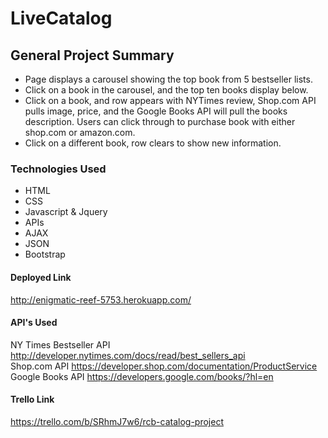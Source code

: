 <h1>LiveCatalog</h1>

<h2>General Project Summary</h2>

<ul>
  <li>Page displays a carousel showing the top book from 5 bestseller lists.</li>
  <li>Click on a book in the carousel, and the top ten books display below.</li>
  <li>Click on a book, and row appears with NYTimes review, Shop.com API pulls image, price, and the Google Books API will pull the books description. Users can click through to purchase book with either shop.com or amazon.com.</li>
  <li>Click on a different book, row clears to show new information.</li>
</ul>


<h3>Technologies Used</h3>

<ul>
  <li>HTML</li>
  <li>CSS</li>
  <li>Javascript & Jquery</li>
  <li>APIs</li>
  <li>AJAX</li>
  <li>JSON</li>
  <li>Bootstrap</li>
</ul>

<h4>Deployed Link</h4>

<a href="http://enigmatic-reef-5753.herokuapp.com/">http://enigmatic-reef-5753.herokuapp.com/</a>

<h4>API's Used</h4>

NY Times Bestseller API <a href="http://developer.nytimes.com/docs/read/best_sellers_api">http://developer.nytimes.com/docs/read/best_sellers_api</a>
<br>Shop.com API <a href="https://developer.shop.com/documentation/ProductService">https://developer.shop.com/documentation/ProductService</a>
<br>Google Books API <a href="https://developers.google.com/books/?hl=en">https://developers.google.com/books/?hl=en</a>

<h4>Trello Link</h4>

<a href="https://trello.com/b/SRhmJ7w6/rcb-catalog-project" target="_blank">https://trello.com/b/SRhmJ7w6/rcb-catalog-project</a>